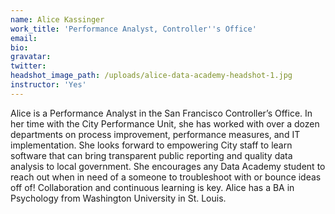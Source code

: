 ```yaml
---
name: Alice Kassinger
work_title: 'Performance Analyst, Controller''s Office'
email:
bio:
gravatar:
twitter:
headshot_image_path: /uploads/alice-data-academy-headshot-1.jpg
instructor: 'Yes'
---
```



Alice is a Performance Analyst in the San Francisco Controller’s Office. In her time with the City Performance Unit, she has worked with over a dozen departments on process improvement, performance measures, and IT implementation. She looks forward to empowering City staff to learn software that can bring transparent public reporting and quality data analysis to local government. She encourages any Data Academy student to reach out when in need of a someone to troubleshoot with or bounce ideas off of! Collaboration and continuous learning is key. Alice has a BA in Psychology from Washington University in St. Louis.